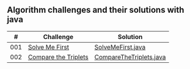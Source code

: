## Algorithm challenges and their solutions with java

|  #  | Challenge                                                                                                                     | Solution                                                                              |
| :-: | ----------------------------------------------------------------------------------------------------------------------------- | --------------------------------------------------------------------------------------|
| 001 | [Solve Me First](https://www.hackerrank.com/challenges/solve-me-first/problem?isFullScreen=true)                            | [SolveMeFirst.java](./algorithm-challenges-java/SolveMeFirst.java)                    |
| 002 | [Compare the Triplets](https://www.hackerrank.com/challenges/compare-the-triplets/problem?isFullScreen=true)                            | [CompareTheTriplets.java](./algorithm-challenges-java/CompareTheTriplets.java)                    |
